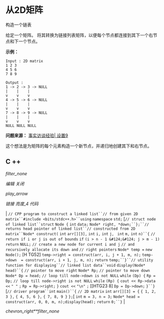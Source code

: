 # 从2D矩阵

构造一个链表

给定一个矩阵。 将其转换为链接列表矩阵，以便每个节点都连接到其下一个右节点和下一个节点。

**示例：**

```
Input : 2D matrix 
1 2 3
4 5 6
7 8 9

Output :
1 -> 2 -> 3 -> NULL
|    |    |
v    v    v
4 -> 5 -> 6 -> NULL
|    |    |
v    v    v
7 -> 8 -> 9 -> NULL
|    |    |
v    v    v
NULL NULL NULL

```

**问题来源：** [事实访谈经验| 设置9](https://www.geeksforgeeks.org/factset-interview-experience-set-9-campus-full-time/)

这个想法是为矩阵的每个元素构造一个新节点，并递归地创建其下和右节点。

## C ++

*filter_none*

*编辑*
*关闭*

*play_arrow*

*链接*
*亮度_4*
*代码*

| `// CPP program to construct a linked list``// from given 2D matrix``#include <bits/stdc++.h>``using` `namespace` `std;` [`// struct node of linked list``struct` `Node {` `int` `data;` `Node* right, *down;``};``// returns head pointer of linked list``// constructed from 2D matrix``Node* construct(` `int` `arr[][3],` `int` `i,` `int` `j, ` `int` `m,` `int` `n)``{` `// return if i or j is out of bounds` `if` `(i > n - 1 &#124;&#124; j > m - 1)` `return` `NULL;` `// create a new node for current i and j` `// and recursively allocate its down and` `// right pointers` `Node* temp =` `new` `Node();` [H TG52] `temp->right = construct(arr, i, j + 1, m, n);` `temp->down  = construct(arr, i + 1, j, m, n);` `return` `temp;``}``// utility function for displaying``// linked list data``void` `display(Node* head)``{` `// pointer to move right` `Node* Rp;` `// pointer to move down` `Node* Dp = head;` `// loop till node->down is not NULL` `while` `(Dp) {` `Rp = Dp;` `// loop till node->right is not NULL` `while` `(Rp) {` `cout << Rp->data <<` `" "` `;` `Rp = Rp->right;` `}` `cout <<` `"\n"` `;` [[HTG23 8]  `Dp = Dp->down;` `}``}` [`// driver program``int` `main()``{` `// 2D matrix` `int` `arr[][3] = {` `{ 1, 2, 3 },` `{ 4, 5, 6 },` `{ 7, 8, 9 }` `};`[ `int` `m = 3, n = 3;` `Node* head = construct(arr, 0, 0, m, n);`​​  `display(head);` `return` `0;``}` |

*chevron_right**filter_none*